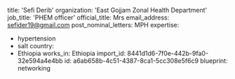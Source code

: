 title: 'Sefi Derib'
organization: 'East Gojjam Zonal Health Department'
job_title: 'PHEM officer'
official_title: Mrs
email_address: sefider19@gmail.com
post_nominal_letters: MPH
expertise:
  - hypertension
  - salt
country:
  - Ethiopia
works_in: Ethiopia
import_id: 8441d1d6-7f0e-442b-9fa0-32e594a4e4bb
id: a6ab658b-4c51-4387-8ca1-5cc308e5f6c9
blueprint: networking
